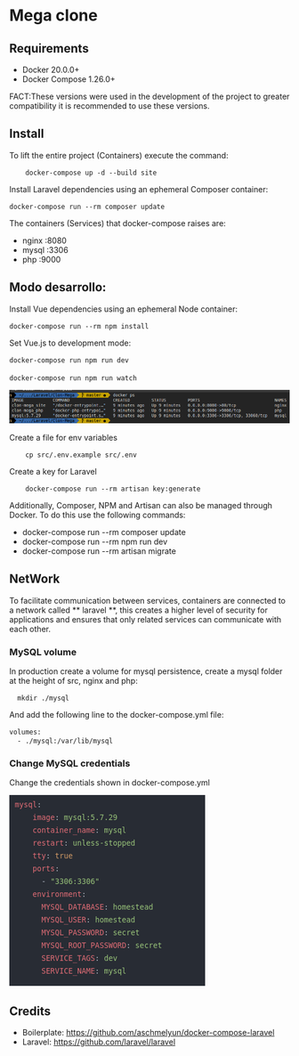 # Mega clone

## Requirements
* Docker 20.0.0+
* Docker Compose 1.26.0+

FACT:These versions were used in the development of the project to
 greater compatibility it is recommended to use these versions.


## Install

To lift the entire project (Containers) execute the command:

```
	docker-compose up -d --build site
```

Install Laravel dependencies using an ephemeral Composer container:

```
docker-compose run --rm composer update
```

The containers (Services) that docker-compose raises are:

* nginx  :8080
* mysql  :3306
* php    :9000


## Modo desarrollo:

Install Vue dependencies using an ephemeral Node container:

```
docker-compose run --rm npm install
```

Set Vue.js to development mode:

```
docker-compose run npm run dev

docker-compose run npm run watch
```


![MySql-compose](./docs/pictures/containers-docker.png)

Create a file for env variables

```
	cp src/.env.example src/.env
```
Create a key for Laravel

```
	docker-compose run --rm artisan key:generate
```

Additionally, Composer, NPM and Artisan can also be managed through Docker. To do this use the following commands:

* docker-compose run --rm composer update
* docker-compose run --rm npm run dev
* docker-compose run --rm artisan migrate

## NetWork

To facilitate communication between services, containers are connected to a network called ** laravel **, this creates a higher level of security for applications and ensures that only related services can communicate with each other.


### MySQL volume
In production create a volume for mysql persistence, create a mysql folder at the height of src, nginx and php:

```
  mkdir ./mysql
```

And add the following line to the docker-compose.yml file:

```
volumes:
  - ./mysql:/var/lib/mysql
```

### Change MySQL credentials

Change the credentials shown in docker-compose.yml

![MySql-compose](./docs/pictures/mysql-compose.png)


## Credits

* Boilerplate: https://github.com/aschmelyun/docker-compose-laravel
* Laravel: https://github.com/laravel/laravel	
